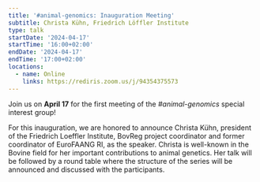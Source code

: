 ```yaml
---
title: '#animal-genomics: Inauguration Meeting'
subtitle: Christa Kühn, Friedrich Löffler Institute
type: talk
startDate: '2024-04-17'
startTime: '16:00+02:00'
endDate: '2024-04-17'
endTime: '17:00+02:00'
locations:
  - name: Online
    links: https://rediris.zoom.us/j/94354375573
---
```


Join us on **April 17** for the first meeting of the _#animal-genomics_ special interest group!

For this inauguration, we are honored to announce Christa Kühn, president of the Friedrich Loeffler Institute, BovReg project coordinator and former coordinator of EuroFAANG RI, as the speaker. Christa is well-known in the Bovine field for her important contributions to animal genetics. Her talk will be followed by a round table where the structure of the series will be announced and discussed with the participants.
